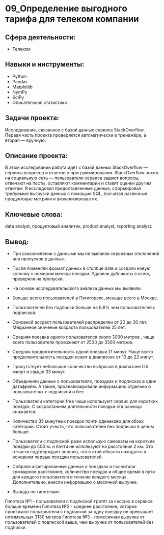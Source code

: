 # 09_Определение выгодного тарифа для телеком компании
## Сфера деятельности:
- Телеком
## Навыки и инструменты:
- Python
- Pandas
- Matplotlib
- NymPy
- SciPy
- Описательная статистика
## Задачи проекта:
Исследование, связанное с базой данных сервиса StackOverflow.
Первая часть проекта проверяется автоматически в тренажёре, а вторая — вручную.
## Описание проекта:
В этом исследовании работа идёт с базой данных StackOverflow — сервиса вопросов и ответов о программировании. StackOverflow похож на социальную сеть — пользователи сервиса задают вопросы, отвечают на посты, оставляют комментарии и ставят оценки другим ответам. Я исследовал предоставленные данные, сформировал требуемые выгрузки данных с помощью SQL, посчитал различные продуктовые метрики и визуализировал их.
## Ключевые слова:
data analyst, продуктовый аналитик, product analyst, reporting analyst.
## Вывод:
- При ознакомлении с данными мы не выявили серьезных отклонений или пропусков в данных.

- После поменяли формат данных в столбце date и создали новую колонку с номером месяца поездки. Удалили дубликаты в users, проверили на пропуски.

- На основе исследовательского анализа данных мы выявили:

- Больше всего пользователей в Пятигорске, меньше всего в Москве.
- Пользователей без подписки больше на 8,8% чем пользователей с подпиской.
- Основной возраст пользователей распределен от 20 до 30 лет. Медианное значение возраста пользователей 25 лет.
- Средняя поездка одного пользователся около 3000 метров , чаще всего пользователи проезжают от 2500 до 3500 метров.
- Средняя продолжительность одной поездки 17 минут. Чаще всего продолжительность поездки лежит в диапазоне от 13 до 22 минут.
- Присутствует небольшое количество выбросов в диапазоне 0.5 минут и свыше 33 минут
- Объединили данные о пользователях, поездках и подписках в один датафрейм. А также, проанализировали информацию отдельно о пользователях с подпиской и без:

- Пользователи категории free чаще используют сервис для коротких поездок. С возрастанием длительности поездки эта разница снижается.
- Количество 35 минутных поездок почти одинаково для обоих категорий. Cтоит учесть, что пользователей без подписки в целом больше.
- Пользователи с подпиской реже использую самокаты на короткие поездки до 500 м. и почти не используют на расстояния 2 км. Это отчасти подтверждает версию, что в этой области находятся в основном первые поездки пользователей.
- Собрали агрегированные данные о поездках и посчитали суммарное расстояние, количество поездок и общее время в пути для каждого пользователя в течение каждого месяца. Дополнительно, внесли информацию о месячной выручке.
- Выводы по гипотезам:

Гипотеза №1 - пользователи с подпиской тратят за сессию в сервисе больше времени
Гипотеза №2 - среднее расстояние, которое проезжают пользователи с подпиской за одну поездку не превышает оптимальных 3130 метров
Гипотеза №3 - помесячная выручка от пользователей с подпиской выше, чем выручка от пользователей без подписки.
